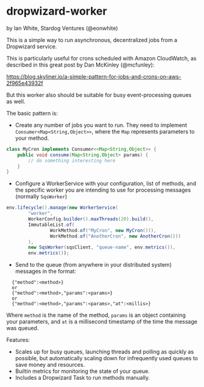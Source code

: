 # dropwizard-worker

by Ian White, Stardog Ventures (@eonwhite)

This is a simple way to run asynchronous, decentralized jobs from a
Dropwizard service.

This is particularly useful for crons scheduled with Amazon CloudWatch,
as described in this great post by Dan McKinley (@mcfunley):

   https://blog.skyliner.io/a-simple-pattern-for-jobs-and-crons-on-aws-2f965e43932f
   
But this worker also should be suitable for busy event-processing queues as well.

The basic pattern is:

  - Create any number of jobs you want to run. They need to implement
  `Consumer<Map<String,Object>>`, where the `Map` represents parameters
  to your method.

```java
class MyCron implements Consumer<<Map<String,Object>> {
    public void consume(Map<String,Object> params) {
        // do something interesting here
    }
}
```
  
  - Configure a WorkerService with your configuration, list of methods,
  and the specific worker you are intending to use for processing messages
  (normally `SqsWorker`)
  
```java
env.lifecycle().manage(new WorkerService(
        "worker",
        WorkerConfig.builder().maxThreads(20).build(),
        ImmutableList.of(
                WorkMethod.of("MyCron", new MyCron())),
                WorkMethod.of("AnotherCron", new AnotherCron()))
        ),
        new SqsWorker(sqsClient, "queue-name", env.metrics()),
        env.metrics());
```  
  
  - Send to the queue (from anywhere in your distributed system) messages in the format:
  
```
  {"method":<method>}
  or
  {"method":<method>,"params":<params>}
  or
  {"method":<method>,"params":<params>,"at":<millis>}
```

Where `method` is the name of the method, `params` is an object containing
your parameters, and `at` is a millisecond timestamp of the time the message was
queued.

Features:
  - Scales up for busy queues, launching threads and polling as quickly
  as possible, but automatically scaling down for infrequently used queues
  to save money and resources.
  - Builtin metrics for monitoring the state of your queue.
  - Includes a Dropwizard Task to run methods manually.
